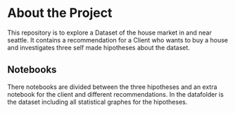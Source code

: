 # About the Project
This repository is to explore a Dataset of the house market in and near seattle.
It contains a recommendation for a Client who wants to buy a house and investigates three self made hipotheses about the dataset.

## Notebooks

There notebooks are divided between the three hipotheses and an extra notebook for the client and different recommendations.
In the datafolder is the dataset including all statistical graphes for the hipotheses.
